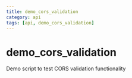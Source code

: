 ```yaml
---
title: demo_cors_validation
category: api
tags: [api, demo_cors_validation]
---
```


# demo_cors_validation

Demo script to test CORS validation functionality

